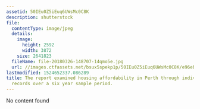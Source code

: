 ```yaml
---
assetid: 50IEu0Z5iEuq6UWsMc0C8K
description: shutterstock
file:
  contentType: image/jpeg
  details:
    image:
      height: 2592
      width: 3872
    size: 2641823
  fileName: file-20180326-148707-14qmo5e.jpg
  url: //images.ctfassets.net/bsux5spekp1p/50IEu0Z5iEuq6UWsMc0C8K/e96eb6e9999dbfeb8a02c68ff2b15b46/file-20180326-148707-14qmo5e.jpg
lastmodified: 1524652337.086289
title: The report examined housing affordability in Perth through individual transaction
  records over a six year sample period.
---
```

No content found